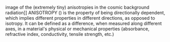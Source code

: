 image of the (extremely tiny) anisotropies in the cosmic background radiation]] ANISOTROPY () is the property of being directionally dependent, which implies different properties in different directions, as opposed to isotropy. It can be defined as a difference, when measured along different axes, in a material's physical or mechanical properties (absorbance, refractive index, conductivity, tensile strength, etc.)

